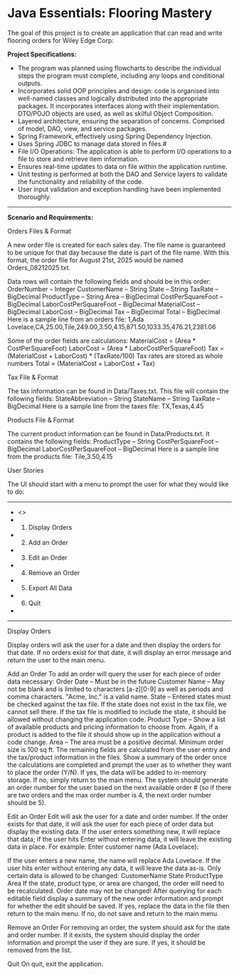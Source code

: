# Java Essentials: Flooring Mastery

The goal of this project is to create an application that can read and write flooring orders for Wiley Edge Corp:

**Project Specifications:**

- The program was planned using flowcharts to describe the individual steps the program must complete, including any loops and conditional outputs.
- Incorporates solid OOP principles and design: code is organised into well-named classes and logically distributed into the appropriate packages. It incorporates interfaces along with their implementation. DTO/POJO objects are used, as well as skilful Object Composition.
- Layered architecture, ensuring the separation of concerns. Comprised of model, DAO, view, and service packages.
- Spring Framework, effectively using Spring Dependency Injection.
- Uses Spring JDBC to manage data stored in files.#
- File I/O Operations: The application is able to perform I/O operations to a file to store and retrieve item information.
- Ensures real-time updates to data on file within the application runtime.
- Unit testing is performed at both the DAO and Service layers to validate the functionality and reliability of the code.
- User input validation and exception handling have been implemented thoroughly.

-----------------------------------------------------------------



**Scenario and Requirements:**

Orders Files & Format

A new order file is created for each sales day. The file name is guaranteed to be unique for that day because the date is part of the file name. With this format, the order file for August 21st, 2025 would be named Orders_08212025.txt.

Data rows will contain the following fields and should be in this order:
OrderNumber – Integer
CustomerName – String
State – String
TaxRate – BigDecimal
ProductType – String
Area – BigDecimal
CostPerSquareFoot – BigDecimal
LaborCostPerSquareFoot – BigDecimal
MaterialCost – BigDecimal
LaborCost – BigDecimal
Tax – BigDecimal
Total – BigDecimal
Here is a sample line from an orders file:
1,Ada Lovelace,CA,25.00,Tile,249.00,3.50,4.15,871.50,1033.35,476.21,2381.06

Some of the order fields are calculations:
MaterialCost = (Area * CostPerSquareFoot)
LaborCost = (Area * LaborCostPerSquareFoot)
Tax = (MaterialCost + LaborCost) * (TaxRate/100)
Tax rates are stored as whole numbers
Total = (MaterialCost + LaborCost + Tax)


Tax File & Format

The tax information can be found in Data/Taxes.txt. This file will contain the following fields:
StateAbbreviation – String
StateName – String
TaxRate – BigDecimal
Here is a sample line from the taxes file:
TX,Texas,4.45

  
Products File & Format

The current product information can be found in Data/Products.txt. It contains the following fields:
ProductType – String
CostPerSquareFoot – BigDecimal
LaborCostPerSquareFoot – BigDecimal
Here is a sample line from the products file:
Tile,3.50,4.15

  
User Stories

The UI should start with a menu to prompt the user for what they would like to do:
  * * * * * * * * * * * * * * * * * * * * * * * * * * * * * * * * * * *
  * <<Flooring Program>>
  * 1. Display Orders
  * 2. Add an Order
  * 3. Edit an Order
  * 4. Remove an Order
  * 5. Export All Data
  * 6. Quit
  *
  * * * * * * * * * * * * * * * * * * * * * * * * * * * * * * * * * * *
  
Display Orders

Display orders will ask the user for a date and then display the orders for that date. If no orders exist for that date, it will display an error message and return the user to the main menu.

Add an Order
To add an order will query the user for each piece of order data necessary:
Order Date – Must be in the future
Customer Name – May not be blank and is limited to characters [a-z][0-9] as well as periods and comma characters. "Acme, Inc." is a valid name.
State – Entered states must be checked against the tax file. If the state does not exist in the tax file, we cannot sell there. If the tax file is modified to include the state, it should be allowed without changing the application code.
Product Type – Show a list of available products and pricing information to choose from. Again, if a product is added to the file it should show up in the application without a code change.
Area – The area must be a positive decimal. Minimum order size is 100 sq ft.
The remaining fields are calculated from the user entry and the tax/product information in the files. Show a summary of the order once the calculations are completed and prompt the user as to whether they want to place the order (Y/N). If yes, the data will be added to in-memory storage. If no, simply return to the main menu.
The system should generate an order number for the user based on the next available order # (so if there are two orders and the max order number is 4, the next order number should be 5).

Edit an Order
Edit will ask the user for a date and order number. If the order exists for that date, it will ask the user for each piece of order data but display the existing data. If the user enters something new, it will replace that data; if the user hits Enter without entering data, it will leave the existing data in place. For example:
Enter customer name (Ada Lovelace):
  
If the user enters a new name, the name will replace Ada Lovelace. If the user hits enter without entering any data, it will leave the data as-is.
Only certain data is allowed to be changed:
CustomerName
State
ProductType
Area
If the state, product type, or area are changed, the order will need to be recalculated. Order date may not be changed!
After querying for each editable field display a summary of the new order information and prompt for whether the edit should be saved. If yes, replace the data in the file then return to the main menu. If no, do not save and return to the main menu.

Remove an Order
For removing an order, the system should ask for the date and order number. If it exists, the system should display the order information and prompt the user if they are sure. If yes, it should be removed from the list.

Quit
On quit, exit the application.
